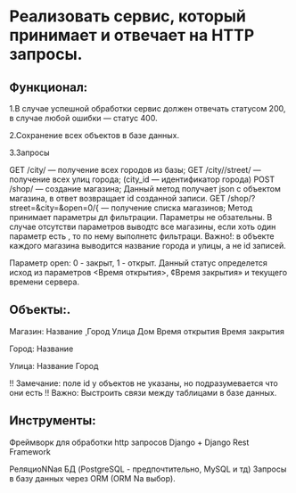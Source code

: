 # Реализовать сервис, который принимает и отвечает на HTTP запросы.

## Функционал:
1.В случае успешной обработки сервис должен
отвечать статусом 200, в случае любой ошибки —
статус 400.

2.Сохранение всех объектов в базе данных.

3.Запросы

GET /city/ — получение всех городов из базы;
GET /city//street/ — получение всех улиц города;
(city_id — идентификатор города)
POST /shop/ — создание магазина; Данный метод
получает json c объектом магазина, в ответ
возвращает id созданной записи.
GET /shop/?street=&city=&open=0/{ — получение
списка магазинов;
Метод принимает параметры дл фильтрации.
Параметры не обзательны. В случае отсутстви
параметров выводтс все магазины, если хоть
один параметр есть , то по нему выполнетс
фильтраци.
Важно!: в объекте каждого магазина
выводится название города и улицы, а не id
записей.

Параметр open: 0 - закрыт, 1 - открыт. Данный
статус определется исход из параметров
<Время открытия>, ¢Время закрытия» и текущего
времени сервера.

## Объекты:.
Магазин:
Название ̧
Город
Улица
Дом
Время открытия
Время закрытия

Город:
Название

Улица:
Название
Город

!! Замечание: поле id у объектов не указаны, но
подразумевается что они есть
!! Важно: Выстроить связи между таблицами в базе
данных.

## Инструменты:

Фреймворк для обработки http запросов Django +
Django Rest Framework

РеляциоNNая БД (PostgreSQL - предпочтительно,
MySQL и тд)
Запросы в базу данных через ORM (ORM Nа выбор).
